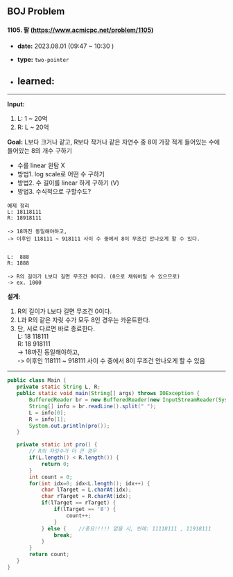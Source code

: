 ## BOJ Problem

#### 1105. 팔 (https://www.acmicpc.net/problem/1105)

- **date:** 2023.08.01 (09:47 ~ 10:30  )

- **type:** `two-pointer`

- **learned:** 
  - 

---

**Input:** 
1. L: 1 ~ 20억
2. R: L ~ 20억

**Goal:**
L보다 크거나 같고, R보다 작거나 같은 자연수 중 8이 가장 적게 들어있는 수에 들어있는 8의 개수 구하기  
- 수를 linear 완탐 X  
- 방법1. log scale로 어떤 수 구하기  
- 방법2. 수 길이를 linear 하게 구하기 (V)  
- 방법3. 수식적으로 구할수도?



```
예제 정리
L: 18118111
R: 18918111

-> 18까진 동일해야하고,
-> 이후인 118111 ~ 918111 사이 수 중에서 8이 무조건 안나오게 할 수 있다.


L:  888
R: 1888

-> R의 길이가 L보다 길면 무조건 0이다. (0으로 채워버릴 수 있으므로)
-> ex. 1000
```

**설계:**
1. R의 길이가 L보다 길면 무조건 0이다.
2. L과 R의 같은 자릿 수가 모두 8인 경우는 카운트한다.
3. 단, 서로 다르면 바로 종료한다.  
   L: 18  118111  
   R: 18  918111  
   -> 18까진 동일해야하고,  
   -> 이후인 118111 ~ 918111 사이 수 중에서 8이 무조건 안나오게 할 수 있음

---

 ```java
public class Main {
    private static String L, R;
    public static void main(String[] args) throws IOException {
        BufferedReader br = new BufferedReader(new InputStreamReader(System.in));
        String[] info = br.readLine().split(" ");
        L = info[0];
        R = info[1];
        System.out.println(pro());
    }

    private static int pro() {
        // R의 자릿수가 더 큰 경우
        if(L.length() < R.length()) {
            return 0;
        }
        int count = 0;
        for(int idx=0; idx<L.length(); idx++) {
            char lTarget = L.charAt(idx);
            char rTarget = R.charAt(idx);
            if(lTarget == rTarget) {
                if(lTarget == '8') {
                    count++;
                }
            } else {    //중요!!!!! 없을 시, 반례: 11118111 , 11918111
                break;
            }
        }
        return count;
    }
}
 ```
